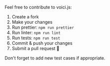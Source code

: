 Feel free to contribute to voici.js:

1. Create a fork
2. Make your changes
3. Run prettier: `npm run prettier`
4. Run linter: `npm run lint`
5. Run tests: `npm run test`
6. Commit & push your changes
7. Submit a pull request 🚀

Don't forget to add new test cases if appropriate.
